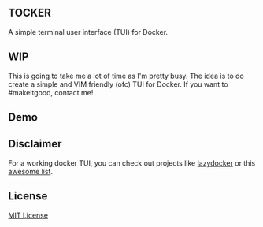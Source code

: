 ## TOCKER

A simple terminal user interface (TUI) for Docker.

## WIP

This is going to take me a lot of time as I'm pretty busy. The idea is to do create a simple and VIM friendly (ofc) TUI for Docker.
If you want to \#makeitgood, contact me! 

## Demo


## Disclaimer

For a working docker TUI, you can check out projects like [lazydocker](https://github.com/jesseduffield/lazydocker) or this [awesome list](https://github.com/veggiemonk/awesome-docker/blob/master/README.md#terminal).

## License

[MIT License](LICENSE)
